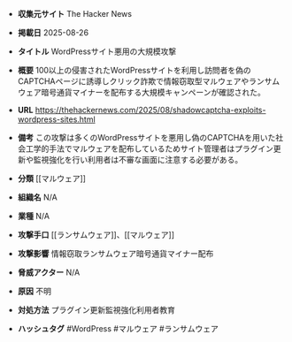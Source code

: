 - **収集元サイト**
The Hacker News

- **掲載日**
2025-08-26

- **タイトル**
WordPressサイト悪用の大規模攻撃

- **概要**
100以上の侵害されたWordPressサイトを利用し訪問者を偽のCAPTCHAページに誘導しクリック詐欺で情報窃取型マルウェアやランサムウェア暗号通貨マイナーを配布する大規模キャンペーンが確認された。

- **URL**
https://thehackernews.com/2025/08/shadowcaptcha-exploits-wordpress-sites.html

- **備考**
この攻撃は多くのWordPressサイトを悪用し偽のCAPTCHAを用いた社会工学的手法でマルウェアを配布しているためサイト管理者はプラグイン更新や監視強化を行い利用者は不審な画面に注意する必要がある。

- **分類**
[[マルウェア]]

- **組織名**
N/A

- **業種**
N/A

- **攻撃手口**
[[ランサムウェア]]、[[マルウェア]]

- **攻撃影響**
情報窃取ランサムウェア暗号通貨マイナー配布

- **脅威アクター**
N/A

- **原因**
不明

- **対処方法**
プラグイン更新監視強化利用者教育

- **ハッシュタグ**
#WordPress #マルウェア #ランサムウェア
